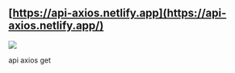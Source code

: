 ## [https://api-axios.netlify.app](https://api-axios.netlify.app/)

![](https://user-images.githubusercontent.com/68760595/128291037-206e4394-1dd2-40c6-aa5c-be1b928e566b.PNG)

api axios get
